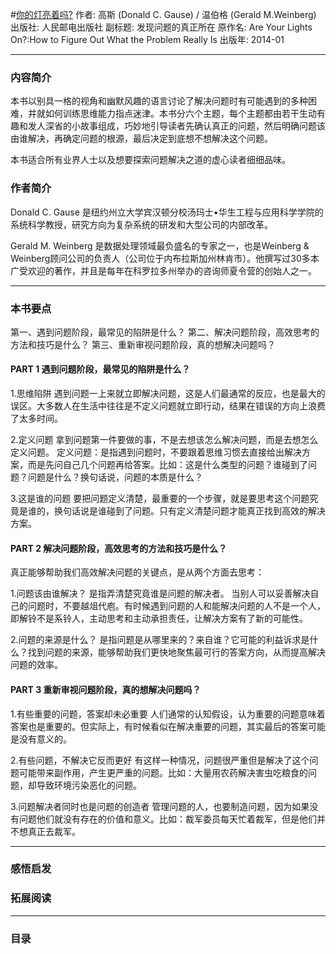 #[你的灯亮着吗?](https://book.douban.com/subject/25772550/)
作者: 高斯 (Donald C. Gause) / 温伯格 (Gerald M.Weinberg)
出版社: 人民邮电出版社
副标题: 发现问题的真正所在
原作名: Are Your Lights On?:How to Figure Out What the Problem Really Is
出版年: 2014-01
***
### 内容简介 
本书以别具一格的视角和幽默风趣的语言讨论了解决问题时有可能遇到的多种困难，并就如何训练思维能力指点迷津。本书分六个主题，每个主题都由若干生动有趣和发人深省的小故事组成，巧妙地引导读者先确认真正的问题，然后明确问题该由谁解决，再确定问题的根源，最后决定到底想不想解决这个问题。

本书适合所有业界人士以及想要探索问题解决之道的虚心读者细细品味。

### 作者简介 
Donald C. Gause
是纽约州立大学宾汉顿分校汤玛士•华生工程与应用科学学院的系统科学教授，研究方向为复杂系统的研发和大型公司的内部改革。

Gerald M. Weinberg
是数据处理领域最负盛名的专家之一，也是Weinberg & Weinberg顾问公司的负责人（公司位于内布拉斯加州林肯市）。他撰写过30多本广受欢迎的著作，并且是每年在科罗拉多州举办的咨询师夏令营的创始人之一。

***
### 本书要点
第一、遇到问题阶段，最常见的陷阱是什么？
第二、解决问题阶段，高效思考的方法和技巧是什么？
第三、重新审视问题阶段，真的想解决问题吗？

#### PART 1 遇到问题阶段，最常见的陷阱是什么？
1.思维陷阱
遇到问题一上来就立即解决问题，这是人们最通常的反应，也是最大的误区。大多数人在生活中往往是不定义问题就立即行动，结果在错误的方向上浪费了太多时间。

2.定义问题
拿到问题第一件要做的事，不是去想该怎么解决问题，而是去想怎么定义问题。
定义问题：是指遇到问题时，不要跟着思维习惯去直接给出解决方案，而是先问自己几个问题再给答案。比如：这是什么类型的问题？谁碰到了问题？问题是什么？换句话说，问题的本质是什么？

3.这是谁的问题
要把问题定义清楚，最重要的一个步骤，就是要思考这个问题究竟是谁的，换句话说是谁碰到了问题。只有定义清楚问题才能真正找到高效的解决方案。

#### PART 2 解决问题阶段，高效思考的方法和技巧是什么？
真正能够帮助我们高效解决问题的关键点，是从两个方面去思考：

1.问题该由谁解决？
是指弄清楚究竟谁是问题的解决者。
当别人可以妥善解决自己的问题时，不要越俎代庖。有时候遇到问题的人和能解决问题的人不是一个人，即解铃不是系铃人，主动思考和主动承担责任，让解决方案有了新的可能性。

2.问题的来源是什么？
是指问题是从哪里来的？来自谁？它可能的利益诉求是什么？找到问题的来源，能够帮助我们更快地聚焦最可行的答案方向，从而提高解决问题的效率。

#### PART 3 重新审视问题阶段，真的想解决问题吗？
1.有些重要的问题，答案却未必重要
人们通常的认知假设，认为重要的问题意味着答案也是重要的。但实际上，有时候看似在解决重要的问题，其实最后的答案可能是没有意义的。

2.有些问题，不解决它反而更好
有这样一种情况，问题很严重但是解决了这个问题可能带来副作用，产生更严重的问题。比如：大量用农药解决害虫吃粮食的问题，却导致环境污染恶化的问题。

3.问题解决者同时也是问题的创造者
管理问题的人，也要制造问题，因为如果没有问题他们就没有存在的价值和意义。比如：裁军委员每天忙着裁军，但是他们并不想真正去裁军。


***
### 感悟启发
### 拓展阅读
***
### 目录